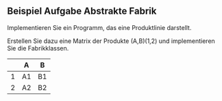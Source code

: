 ## Beispiel Aufgabe Abstrakte Fabrik
Implementieren Sie ein Programm, das eine Produktlinie darstellt.  
  
Erstellen Sie dazu eine Matrix der Produkte (A,B)(1,2) und implementieren Sie die Fabrikklassen.

|  | A  | B    |
|---|----|------|
| 1 | A1 | B1   |
| 2 | A2 | B2   |